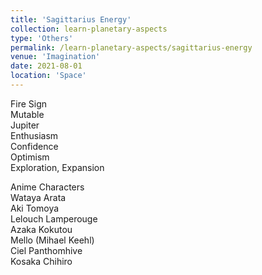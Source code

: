 ```yaml
---
title: 'Sagittarius Energy'
collection: learn-planetary-aspects
type: 'Others'
permalink: /learn-planetary-aspects/sagittarius-energy
venue: 'Imagination'
date: 2021-08-01
location: 'Space'
---
```


Fire Sign  
Mutable  
Jupiter    
Enthusiasm    
Confidence    
Optimism    
Exploration, Expansion      
  
Anime Characters  
Wataya Arata    
Aki Tomoya  
Lelouch Lamperouge  
Azaka Kokutou  
Mello (Mihael Keehl)  
Ciel Panthomhive  
Kosaka Chihiro  
